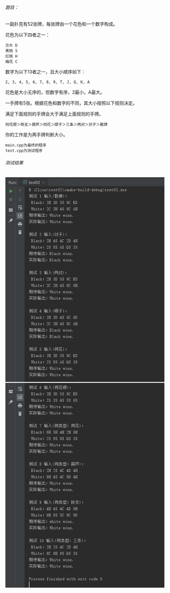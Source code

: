 ###### 题目：

一副扑克有52张牌，每张牌由一个花色和一个数字构成。

花色为以下四者之一：

```
方片 D
黑桃 S
红桃 H
梅花 C
```

数字为以下13者之一，且大小顺序如下：

```
2, 3, 4, 5, 6, 7, 8, 9, T, J, Q, K, A 
```

花色是大小无序的，但数字有序，2最小，A最大。

一手牌有5张。根据花色和数字的不同，其大小按照以下规则决定。

满足下面规则的手牌会大于满足上面规则的手牌。

```
同花顺＞铁支＞葫芦＞同花＞顺子＞三条＞两对＞对子＞散牌
```

你的工作是为两手牌判断大小。

```
main.cpp为最终的程序
test.cpp为测试程序
```

###### 测试结果

 ![pic](https://github.com/BuerAkun1024/web_task_03/blob/master/test01.png)
 ![pic](https://github.com/BuerAkun1024/web_task_03/blob/master/test02.png)


